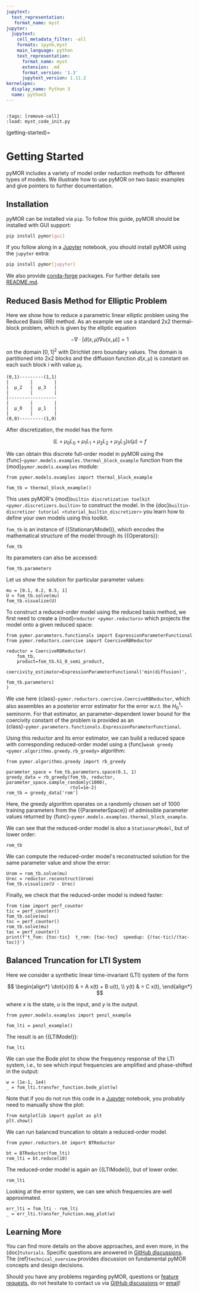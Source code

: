 ```yaml
---
jupytext:
  text_representation:
   format_name: myst
jupyter:
  jupytext:
    cell_metadata_filter: -all
    formats: ipynb,myst
    main_language: python
    text_representation:
      format_name: myst
      extension: .md
      format_version: '1.3'
      jupytext_version: 1.11.2
kernelspec:
  display_name: Python 3
  name: python3
---
```


```{try_on_binder}
```

```{code-cell}
:tags: [remove-cell]
:load: myst_code_init.py
```

(getting-started)=

# Getting Started

pyMOR includes a variety of model order reduction methods
for different types of models.
We illustrate how to use pyMOR on two basic examples and
give pointers to further documentation.

## Installation

pyMOR can be installed via `pip`. To follow this guide, pyMOR should be installed with GUI support:

```bash
pip install pymor[gui]
```

If you follow along in a [Jupyter](https://jupyter.org) notebook, you should install pyMOR using
the `jupyter` extra:

```bash
pip install pymor[jupyter]
```

We also provide [conda-forge](https://conda-forge.org) packages.
For further details see [README.md](https://github.com/pymor/pymor/blob/main/README.md).

## Reduced Basis Method for Elliptic Problem

Here we show how to reduce a parametric linear elliptic problem using the Reduced Basis (RB) method.
As an example we use a standard 2x2 thermal-block problem,
which is given by the elliptic equation

$$
-\nabla \cdot [d(x, \mu) \nabla u(x, \mu)] = 1
$$

on the domain $[0, 1]^2$ with Dirichlet zero boundary values.
The domain is partitioned into 2x2 blocks and
the diffusion function $d(x, \mu)$ is constant
on each such block $i$ with value $\mu_i$.

```
(0,1)---------(1,1)
|        |        |
|  μ_2   |  μ_3   |
|        |        |
|------------------
|        |        |
|  μ_0   |  μ_1   |
|        |        |
(0,0)---------(1,0)
```

After discretization, the model has the form

$$
(L + \mu_0 L_0 + \mu_1 L_1 + \mu_2 L_2 + \mu_3 L_3) u(\mu) = f
$$

We can obtain this discrete full-order model in pyMOR using the
{func}`~pymor.models.examples.thermal_block_example` function
from the {mod}`pymor.models.examples` module:

```{code-cell}
from pymor.models.examples import thermal_block_example

fom_tb = thermal_block_example()
```

This uses pyMOR's {mod}`builtin discretization toolkit <pymor.discretizers.builtin>`
to construct the model.
In the {doc}`builtin-discretizer tutorial <tutorial_builtin_discretizer>` you learn how
to define your own models using this toolkit.

`fom_tb` is an instance of {{StationaryModel}}, which encodes the mathematical structure
of the model through its {{Operators}}:

```{code-cell}
fom_tb
```

Its parameters can also be accessed:

```{code-cell}
fom_tb.parameters
```

Let us show the solution for particular parameter values:

```{code-cell}
mu = [0.1, 0.2, 0.5, 1]
U = fom_tb.solve(mu)
fom_tb.visualize(U)
```

To construct a reduced-order model using the reduced basis method,
we first need to create a {mod}`reductor <pymor.reductors>` which projects
the model onto a given reduced space:

```{code-cell}
from pymor.parameters.functionals import ExpressionParameterFunctional
from pymor.reductors.coercive import CoerciveRBReductor

reductor = CoerciveRBReductor(
    fom_tb,
    product=fom_tb.h1_0_semi_product,
    coercivity_estimator=ExpressionParameterFunctional('min(diffusion)',
                                                       fom_tb.parameters)
)
```

We use here {class}`~pymor.reductors.coercive.CoerciveRBReductor`, which
also assembles an a posterior error estimator for the error w.r.t. the
$H^1_0$-seminorm.
For that estimator, an parameter-dependent lower bound for the coercivity constant
of the problem is provided as an {class}`~pymor.parameters.functionals.ExpressionParameterFunctional`.

Using this reductor and its error estimator, we can build a reduced space with corresponding
reduced-order model using a {func}`weak greedy <pymor.algorithms.greedy.rb_greedy>` algorithm:

```{code-cell}
from pymor.algorithms.greedy import rb_greedy

parameter_space = fom_tb.parameters.space(0.1, 1)
greedy_data = rb_greedy(fom_tb, reductor, parameter_space.sample_randomly(1000),
                        rtol=1e-2)
rom_tb = greedy_data['rom']
```

Here, the greedy algorithm operates on a randomly chosen set of 1000 training parameters from the
{{ParameterSpace}} of admissible parameter values returned by
{func}`~pymor.models.examples.thermal_block_example`.

We can see that the reduced-order model is also a `StationaryModel`,
but of lower order:

```{code-cell}
rom_tb
```

We can compute the reduced-order model's reconstructed solution
for the same parameter value and show the error:

```{code-cell}
Urom = rom_tb.solve(mu)
Urec = reductor.reconstruct(Urom)
fom_tb.visualize(U - Urec)
```

Finally, we check that the reduced-order model is indeed faster:

```{code-cell}
from time import perf_counter
tic = perf_counter()
fom_tb.solve(mu)
toc = perf_counter()
rom_tb.solve(mu)
tac = perf_counter()
print(f't_fom: {toc-tic}  t_rom: {tac-toc}  speedup: {(toc-tic)/(tac-toc)}')
```

## Balanced Truncation for LTI System

Here we consider a synthetic linear time-invariant (LTI) system of the form

$$
\begin{align*}
  \dot{x}(t) & = A x(t) + B u(t), \\
  y(t) & = C x(t),
\end{align*}
$$

where $x$ is the state, $u$ is the input, and $y$ is the output.

```{code-cell}
from pymor.models.examples import penzl_example

fom_lti = penzl_example()
```

The result is an {{LTIModel}}:

```{code-cell}
fom_lti
```

We can use the Bode plot to show the frequency response of the LTI system, i.e.,
to see which input frequencies are amplified and phase-shifted in the output:

```{code-cell}
w = (1e-1, 1e4)
_ = fom_lti.transfer_function.bode_plot(w)
```

Note that if you do not run this code in a [Jupyter](https://jupyter.org) notebook,
you probably need to manually show the plot:

```python3
from matplotlib import pyplot as plt
plt.show()
```

We can run balanced truncation to obtain a reduced-order model.

```{code-cell}
from pymor.reductors.bt import BTReductor

bt = BTReductor(fom_lti)
rom_lti = bt.reduce(10)
```

The reduced-order model is again an {{LTIModel}}, but of lower order.

```{code-cell}
rom_lti
```

Looking at the error system, we can see which frequencies are well approximated.

```{code-cell}
err_lti = fom_lti - rom_lti
_ = err_lti.transfer_function.mag_plot(w)
```

## Learning More

You can find more details on the above approaches,
and even more,
in the {doc}`tutorials`.
Specific questions are answered in
[GitHub discussions](https://github.com/pymor/pymor/discussions).
The {ref}`technical_overview` provides discussion on fundamental pyMOR concepts
and design decisions.

Should you have any problems regarding pyMOR, questions or
[feature requests](https://github.com/pymor/pymor/issues),
do not hesitate to contact us via
[GitHub discussions](https://github.com/pymor/pymor/discussions)
or [email](mailto:main.developers@pymor.org)!
